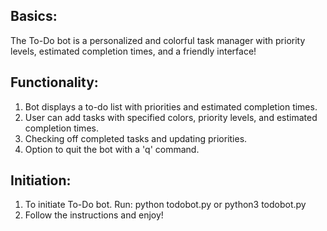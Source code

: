 ## Basics:
The To-Do bot is a personalized and colorful task manager with priority levels,
estimated completion times, and a friendly interface!

## Functionality:
1) Bot displays a to-do list with priorities and estimated completion times.
2) User can add tasks with specified colors, priority levels, and estimated completion times.
3) Checking off completed tasks and updating priorities.
4) Option to quit the bot with a 'q' command.

## Initiation:
1) To initiate To-Do bot. Run:
   python todobot.py   or   python3 todobot.py
2) Follow the instructions and enjoy!
